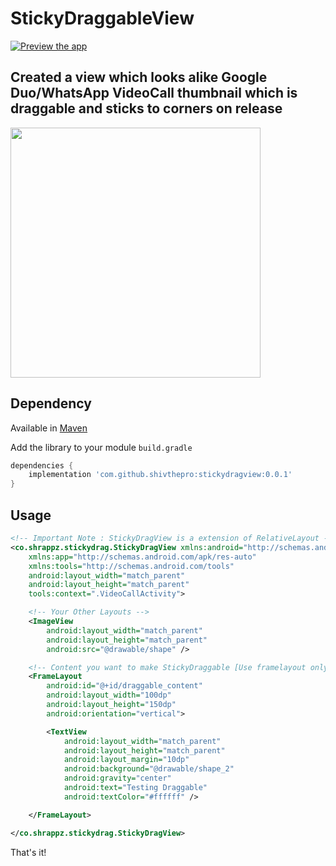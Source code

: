 # StickyDraggableView

[![Preview the app](https://img.shields.io/badge/Preview-Appetize.io-orange.svg)](https://appetize.io/app/bp0hpuq61x1t7hmfjwktarjdnr)

## Created a view which looks alike Google Duo/WhatsApp VideoCall thumbnail which is draggable and sticks to corners on release

<img src="https://raw.githubusercontent.com/shivthepro/StickyDraggableView/master/StickyDraggable.gif" alt="" height="400" />

## Dependency

Available in [Maven](https://search.maven.org/search?q=stickydragview)

Add the library to your module `build.gradle`
```gradle
dependencies {
    implementation 'com.github.shivthepro:stickydragview:0.0.1'
}
```

## Usage
```xml
<!-- Important Note : StickyDragView is a extension of RelativeLayout -->
<co.shrappz.stickydrag.StickyDragView xmlns:android="http://schemas.android.com/apk/res/android"
    xmlns:app="http://schemas.android.com/apk/res-auto"
    xmlns:tools="http://schemas.android.com/tools"
    android:layout_width="match_parent"
    android:layout_height="match_parent"
    tools:context=".VideoCallActivity">

    <!-- Your Other Layouts -->
    <ImageView
        android:layout_width="match_parent"
        android:layout_height="match_parent"
        android:src="@drawable/shape" />

    <!-- Content you want to make StickyDraggable [Use framelayout only for the content you want to make dragabble]-->
    <FrameLayout
        android:id="@+id/draggable_content"
        android:layout_width="100dp"
        android:layout_height="150dp"
        android:orientation="vertical">

        <TextView
            android:layout_width="match_parent"
            android:layout_height="match_parent"
            android:layout_margin="10dp"
            android:background="@drawable/shape_2"
            android:gravity="center"
            android:text="Testing Draggable"
            android:textColor="#ffffff" />

    </FrameLayout>

</co.shrappz.stickydrag.StickyDragView>
```
That's it!
